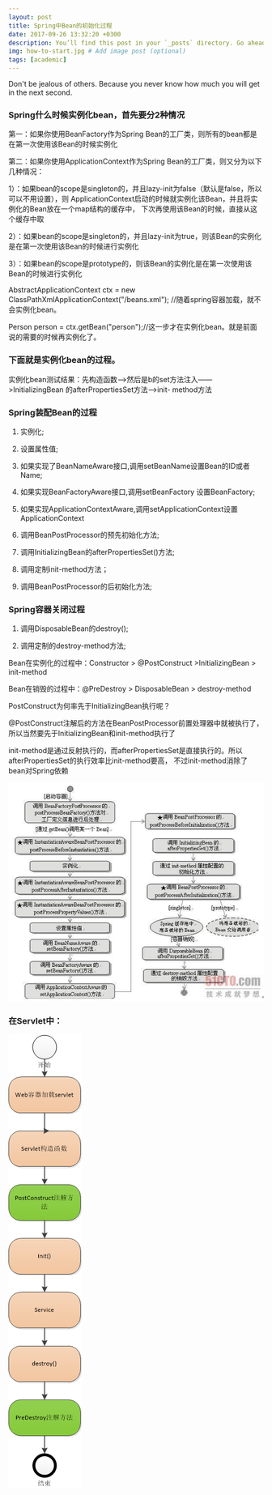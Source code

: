 ```yaml
---
layout: post
title: Spring中Bean的初始化过程
date: 2017-09-26 13:32:20 +0300
description: You’ll find this post in your `_posts` directory. Go ahead and edit it and re-build the site to see your changes. # Add post description (optional)
img: how-to-start.jpg # Add image post (optional)
tags: [academic]
---
```

Don't be jealous of others. Because you never know how much you will get in the next second. 

### Spring什么时候实例化bean，首先要分2种情况

  第一：如果你使用BeanFactory作为Spring Bean的工厂类，则所有的bean都是在第一次使用该Bean的时候实例化
  
  第二：如果你使用ApplicationContext作为Spring Bean的工厂类，则又分为以下几种情况：
  
   1）：如果bean的scope是singleton的，并且lazy-init为false（默认是false，所以可以不用设置），则   ApplicationContext启动的时候就实例化该Bean，并且将实例化的Bean放在一个map结构的缓存中，
          下次再使用该Bean的时候，直接从这个缓存中取
  
   2）：如果bean的scope是singleton的，并且lazy-init为true，则该Bean的实例化是在第一次使用该Bean的时候进行实例化
  
   3）：如果bean的scope是prototype的，则该Bean的实例化是在第一次使用该Bean的时候进行实例化
 
  AbstractApplicationContext ctx = new ClassPathXmlApplicationContext("/beans.xml"); //随着spring容器加载，就不会实例化bean。
  
  Person person = ctx.getBean("person");//这一步才在实例化bean。就是前面说的需要的时候再实例化了。

### 下面就是实例化bean的过程。

实例化bean测试结果：先构造函数——>然后是b的set方法注入—— >InitializingBean 的afterPropertiesSet方法——>init- method方法

### Spring装配Bean的过程

1. 实例化;

2. 设置属性值;

3. 如果实现了BeanNameAware接口,调用setBeanName设置Bean的ID或者Name;

4. 如果实现BeanFactoryAware接口,调用setBeanFactory 设置BeanFactory;

5. 如果实现ApplicationContextAware,调用setApplicationContext设置ApplicationContext

6. 调用BeanPostProcessor的预先初始化方法;

7. 调用InitializingBean的afterPropertiesSet()方法;

8. 调用定制init-method方法；

9. 调用BeanPostProcessor的后初始化方法;

### Spring容器关闭过程

1. 调用DisposableBean的destroy();

2. 调用定制的destroy-method方法;


Bean在实例化的过程中：Constructor > @PostConstruct >InitializingBean > init-method

Bean在销毁的过程中：@PreDestroy > DisposableBean > destroy-method

PostConstruct为何率先于InitializingBean执行呢？

@PostConstruct注解后的方法在BeanPostProcessor前置处理器中就被执行了，所以当然要先于InitializingBean和init-method执行了

init-method是通过反射执行的，而afterPropertiesSet是直接执行的。所以 afterPropertiesSet的执行效率比init-method要高，
不过init-method消除了bean对Spring依赖

![](../assets/img/Bean.jpeg) 

### 在Servlet中：

![](../assets/img/servlet.png)
